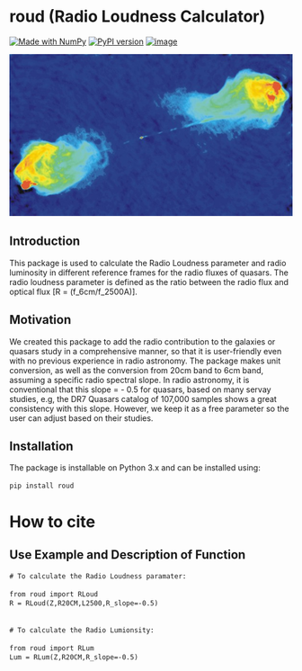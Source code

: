# roud  (Radio Loudness Calculator)
[![Made with NumPy](https://img.shields.io/badge/Made%20with-NumPy-blue.svg)](https://numpy.org/)
[![PyPI version](https://badge.fury.io/py/bhml.svg)](https://pypi.org/project/bhml/)
[![image](https://img.shields.io/badge/License-MIT-yellow.svg)](https://opensource.org/licenses/MIT)

![image alt](https://github.com/fatma2585/RLcalc/blob/main/CygA-Color_lo.jpg)


## Introduction

This package is used to calculate the Radio Loudness parameter and radio luminosity in different reference frames for the radio fluxes of quasars. The radio loudness parameter is defined as the ratio between the radio flux and optical flux [R = (f_6cm/f_2500A)].


## Motivation
We created this package to add the radio contribution to the galaxies or quasars study in a comprehensive manner, so that it is user-friendly even with no previous experience in radio astronomy. The package makes unit conversion, as well as the conversion from 20cm band to 6cm band, assuming a specific radio spectral slope. In radio astronomy, it is conventional that this slope = - 0.5 for quasars, based on many servay studies, e.g, the DR7 Quasars catalog of 107,000 samples shows a great consistency with this slope.
However, we keep it as a free parameter so the user can adjust based on their studies.




## Installation

The package is installable on Python 3.x and can be installed using:

```pip install roud```

# How to cite



## Use Example and Description of Function


```
# To calculate the Radio Loudness paramater:

from roud import RLoud
R = RLoud(Z,R20CM,L2500,R_slope=-0.5)


# To calculate the Radio Lumionsity:

from roud import RLum
Lum = RLum(Z,R20CM,R_slope=-0.5)

```
